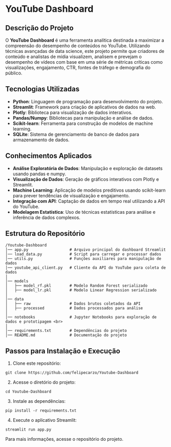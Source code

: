 # YouTube Dashboard

## Descrição do Projeto
O **YouTube Dashboard** é uma ferramenta analítica destinada a maximizar a compreensão do desempenho de conteúdos no YouTube. Utilizando técnicas avançadas de data science, este projeto permite que criadores de conteúdo e analistas de mídia visualizem, analisem e prevejam o desempenho de vídeos com base em uma série de métricas críticas como visualizações, engajamento, CTR, fontes de tráfego e demografia do público.

## Tecnologias Utilizadas
- **Python**: Linguagem de programação para desenvolvimento do projeto.
- **Streamlit**: Framework para criação de aplicativos de dados na web.
- **Plotly**: Biblioteca para visualização de dados interativos.
- **Pandas/Numpy**: Bibliotecas para manipulação e análise de dados.
- **Scikit-learn**: Ferramenta para construção de modelos de machine learning.
- **SQLite**: Sistema de gerenciamento de banco de dados para armazenamento de dados.

## Conhecimentos Aplicados
- **Análise Exploratória de Dados**: Manipulação e exploração de datasets usando pandas e numpy.
- **Visualização de Dados**: Geração de gráficos interativos com Plotly e Streamlit.
- **Machine Learning**: Aplicação de modelos preditivos usando scikit-learn para prever tendências de visualização e engajamento.
- **Integração com API**: Captação de dados em tempo real utilizando a API do YouTube.
- **Modelagem Estatística**: Uso de técnicas estatísticas para análise e inferência de dados complexos.

## Estrutura do Repositório
```
/Youtube-Dashboard 
│── app.py                  # Arquivo principal do dashboard Streamlit 
│── load_data.py            # Script para carregar e processar dados 
│── utils.py                # Funções auxiliares para manipulação de dados 
│── youtube_api_client.py   # Cliente da API do YouTube para coleta de dados 
│ 
│── models 
│   ├── model_rf.pkl        # Modelo Random Forest serializado 
│   ├── model_lr.pkl        # Modelo Linear Regression serializado 
│ 
│── data 
│   ├── raw                 # Dados brutos coletados da API 
│   ├── processed           # Dados processados para análise 
│ 
│── notebooks               # Jupyter Notebooks para exploração de dados e prototipagem <br>
│ 
│── requirements.txt        # Dependências do projeto 
│── README.md               # Documentação do projeto 
```


## Passos para Instalação e Execução
1. Clone este repositório:
```
git clone https://github.com/felipecarzo/Youtube-Dashboard
```
2.	Acesse o diretório do projeto:
```
cd Youtube-Dashboard
```
3.	Instale as dependências:
```
pip install -r requirements.txt
```
4.	Execute o aplicativo Streamlit:
```
streamlit run app.py
```

Para mais informações, acesse o repositório do projeto.
